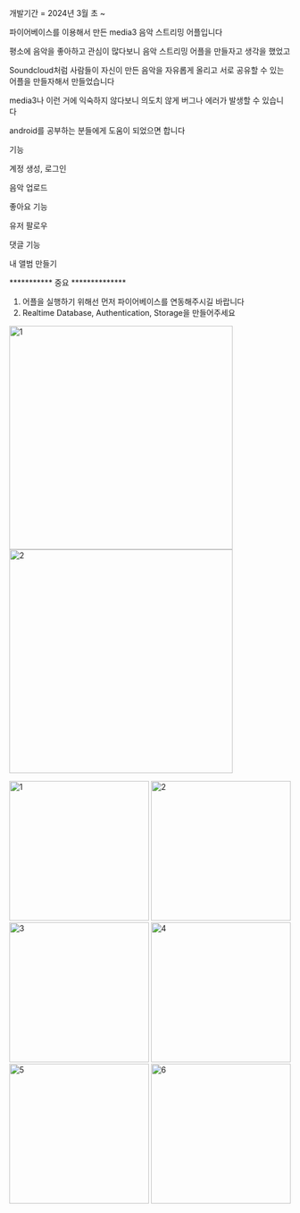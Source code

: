 개발기간 = 2024년 3월 초 ~ 

파이어베이스를 이용해서 만든 media3 음악 스트리밍 어플입니다

평소에 음악을 좋아하고 관심이 많다보니 음악 스트리밍 어플을 만들자고 생각을 했었고

Soundcloud처럼 사람들이 자신이 만든 음악을 자유롭게 올리고 서로 공유할 수 있는 어플을 만들자해서 만들었습니다

media3나 이런 거에 익숙하지 않다보니 의도치 않게 버그나 에러가 발생할 수 있습니다

android를 공부하는 분들에게 도움이 되었으면 합니다

기능

계정 생성, 로그인

음악 업로드

좋아요 기능

유저 팔로우

댓글 기능

내 앨범 만들기


*********** 중요 **************
1. 어플을 실행하기 위해선 먼저 파이어베이스를 연동해주시길 바랍니다
2. Realtime Database, Authentication, Storage을 만들어주세요

<p align="left">  
  <img src="https://github.com/tmddn7475/MusicHub/assets/116420783/8b92450c-034e-470b-9554-0ae0690d7ce3" alt="1" width="400">  
  <img src="https://github.com/tmddn7475/MusicHub/assets/116420783/6e8c4f33-e110-4ab9-8e38-1527585ffe96" alt="2" width="400"> 
</p>

<img width="250" alt="1" src="https://github.com/tmddn7475/MusicHub/assets/116420783/7583f839-f803-49ef-92a5-4eb793b1ac16">
<img width="250" alt="2" src="https://github.com/tmddn7475/MusicHub/assets/116420783/92c20169-dc15-410d-90d9-68ee0212750c">
<img width="250" alt="3" src="https://github.com/tmddn7475/MusicHub/assets/116420783/87e53e8a-1e4b-46d7-ad93-9f69341fc25d">
<img width="250" alt="4" src="https://github.com/tmddn7475/MusicHub/assets/116420783/acf188cd-0ba6-42b8-bb50-a8a77be44db4">
<img width="250" alt="5" src="https://github.com/tmddn7475/MusicHub/assets/116420783/770c9aa9-309d-4130-a3ad-7388daa69e85">
<img width="250" alt="6" src="https://github.com/tmddn7475/MusicHub/assets/116420783/c0e6a0ee-9208-4b6c-919c-1f2b418d56e3">
